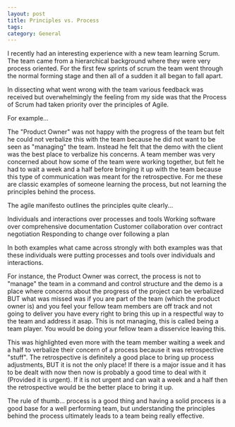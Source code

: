 ```yaml
---
layout: post
title: Principles vs. Process
tags: 
category: General
---
```

I recently had an interesting experience with a new team learning Scrum. The team came from a hierarchical background where they were very process oriented. For the first few sprints of scrum the team went through the normal forming stage and then all of a sudden it all began to fall apart.

In dissecting what went wrong with the team various feedback was received but overwhelmingly the feeling from my side was that the Process of Scrum had taken priority over the principles of Agile.

For example...

The "Product Owner" was not happy with the progress of the team but felt he could not verbalize this with the team because he did not want to be seen as "managing" the team. Instead he felt that the demo with the client was the best place to verbalize his concerns.
A team member was very concerned about how some of the team were working together, but felt he had to wait a week and a half before bringing it up with the team because this type of communication was meant for the retrospective.
For me these are classic examples of someone learning the process, but not learning the principles behind the process.

The agile manifesto outlines the principles quite clearly...

Individuals and interactions over processes and tools 
Working software over comprehensive documentation 
Customer collaboration over contract negotiation 
Responding to change over following a plan

In both examples what came across strongly with both examples was that these individuals were putting processes and tools over individuals and interactions.

For instance, the Product Owner was correct, the process is not to "manage" the team in a command and control structure and the demo is a place where concerns about the progress of the project can be verbalized BUT what was missed was if you are part of the team (which the product owner is) and you feel your fellow team members are off track and not going to deliver you have every right to bring this up in a respectful way to the team and address it asap. This is not managing, this is called being a team player. You would be doing your fellow team a disservice leaving this.

This was highlighted even more with the team member waiting a week and a half to verbalize their concern of a process because it was retrospective "stuff". The retrospective is definitely a good place to bring up process adjustments, BUT it is not the only place! If there is a major issue and it has to be dealt with now then now is probably a good time to deal with it (Provided it is urgent). If it is not urgent and can wait a week and a half then the retrospective would be the better place to bring it up.

The rule of thumb... process is a good thing and having a solid process is a good base for a well performing team, but understanding the principles behind the process ultimately leads to a team being really effective.